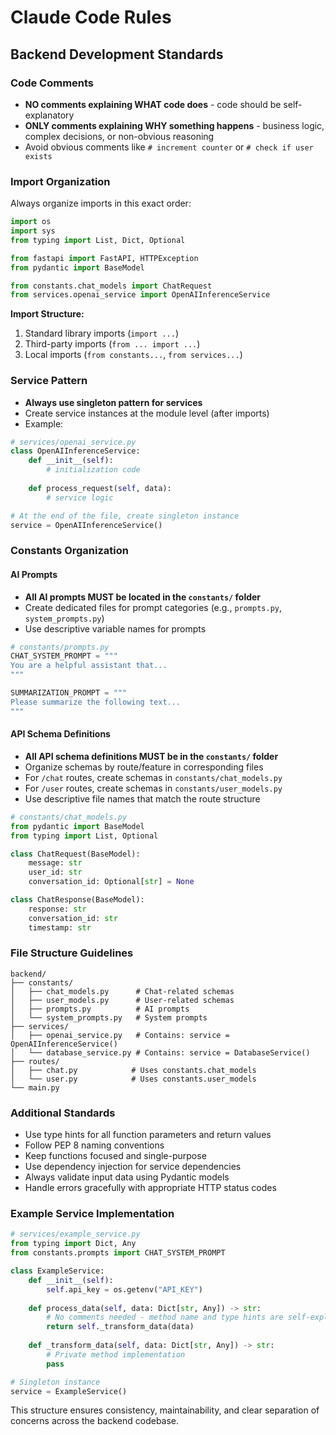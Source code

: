 # Claude Code Rules

## Backend Development Standards

### Code Comments
- **NO comments explaining WHAT code does** - code should be self-explanatory
- **ONLY comments explaining WHY something happens** - business logic, complex decisions, or non-obvious reasoning
- Avoid obvious comments like `# increment counter` or `# check if user exists`

### Import Organization
Always organize imports in this exact order:

```python
import os
import sys
from typing import List, Dict, Optional

from fastapi import FastAPI, HTTPException
from pydantic import BaseModel

from constants.chat_models import ChatRequest
from services.openai_service import OpenAIInferenceService
```

**Import Structure:**
1. Standard library imports (`import ...`)
2. Third-party imports (`from ... import ...`)
3. Local imports (`from constants...`, `from services...`)

### Service Pattern
- **Always use singleton pattern for services**
- Create service instances at the module level (after imports)
- Example:

```python
# services/openai_service.py
class OpenAIInferenceService:
    def __init__(self):
        # initialization code
    
    def process_request(self, data):
        # service logic

# At the end of the file, create singleton instance
service = OpenAIInferenceService()
```

### Constants Organization

#### AI Prompts
- **All AI prompts MUST be located in the `constants/` folder**
- Create dedicated files for prompt categories (e.g., `prompts.py`, `system_prompts.py`)
- Use descriptive variable names for prompts

```python
# constants/prompts.py
CHAT_SYSTEM_PROMPT = """
You are a helpful assistant that...
"""

SUMMARIZATION_PROMPT = """
Please summarize the following text...
"""
```

#### API Schema Definitions
- **All API schema definitions MUST be in the `constants/` folder**
- Organize schemas by route/feature in corresponding files
- For `/chat` routes, create schemas in `constants/chat_models.py`
- For `/user` routes, create schemas in `constants/user_models.py`
- Use descriptive file names that match the route structure

```python
# constants/chat_models.py
from pydantic import BaseModel
from typing import List, Optional

class ChatRequest(BaseModel):
    message: str
    user_id: str
    conversation_id: Optional[str] = None

class ChatResponse(BaseModel):
    response: str
    conversation_id: str
    timestamp: str
```

### File Structure Guidelines
```
backend/
├── constants/
│   ├── chat_models.py      # Chat-related schemas
│   ├── user_models.py      # User-related schemas
│   ├── prompts.py          # AI prompts
│   └── system_prompts.py   # System prompts
├── services/
│   ├── openai_service.py   # Contains: service = OpenAIInferenceService()
│   └── database_service.py # Contains: service = DatabaseService()
├── routes/
│   ├── chat.py            # Uses constants.chat_models
│   └── user.py            # Uses constants.user_models
└── main.py
```

### Additional Standards
- Use type hints for all function parameters and return values
- Follow PEP 8 naming conventions
- Keep functions focused and single-purpose
- Use dependency injection for service dependencies
- Always validate input data using Pydantic models
- Handle errors gracefully with appropriate HTTP status codes

### Example Service Implementation
```python
# services/example_service.py
from typing import Dict, Any
from constants.prompts import CHAT_SYSTEM_PROMPT

class ExampleService:
    def __init__(self):
        self.api_key = os.getenv("API_KEY")
    
    def process_data(self, data: Dict[str, Any]) -> str:
        # No comments needed - method name and type hints are self-explanatory
        return self._transform_data(data)
    
    def _transform_data(self, data: Dict[str, Any]) -> str:
        # Private method implementation
        pass

# Singleton instance
service = ExampleService()
```

This structure ensures consistency, maintainability, and clear separation of concerns across the backend codebase.
